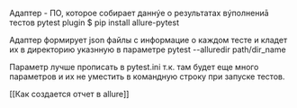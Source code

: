 Адаптер - ПО, которое собирает даннýе о результатах вýполнениā тестов 
pytest plugin 
$ pip install allure-pytest

Адаптер формирует json файлы с информацие о каждом тесте и кладет их в директорию указнную в параметре pytest
--alluredir path/dir_name

Параметр лучше прописать в pytest.ini т.к. там будет еще много параметров и их не уместить в командную строку при запуске тестов. 

[[Как создается отчет в allure]]